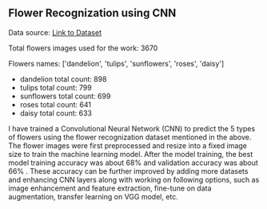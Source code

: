 Flower Recognization using CNN
----------------------------------

Data source: [Link to Dataset](https://www.tensorflow.org/datasets/catalog/tf_flowers)

Total flowers images used for the work:  3670

Flowers names:  ['dandelion', 'tulips', 'sunflowers', 'roses', 'daisy']

- dandelion total count: 898
- tulips total count: 799
- sunflowers total count: 699
- roses total count: 641
- daisy total count: 633

I have trained a Convolutional Neural Network (CNN) to predict the 5 types of flowers using the flower recognization dataset mentioned in the above. 
The flower images were first preprocessed and resize into a fixed image size to train the machine learning model. After the model training, the best model training accuracy was about 68% and validation accuracy was about 66% . These accuracy can be further improved by adding more datasets and enhancing CNN layers along with working on following options, such as image enhancement and feature extraction, fine-tune on data augmentation, transfer learning on VGG model, etc.
